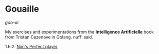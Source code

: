 # Gouaille

*goo-ai*

My exercises and experimentations from the **Intelligence Artificielle** book from Tristan Cazenave in Golang.
nuff' said.

1.6.2. [Nim's Perfect player](./nim/)
